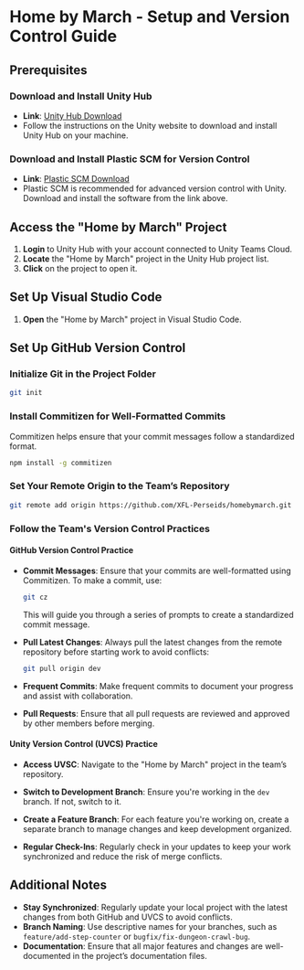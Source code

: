 # Home by March - Setup and Version Control Guide

## Prerequisites

### Download and Install Unity Hub
- **Link**: [Unity Hub Download](https://unity.com/download)
- Follow the instructions on the Unity website to download and install Unity Hub on your machine.

### Download and Install Plastic SCM for Version Control
- **Link**: [Plastic SCM Download](https://www.plasticscm.com/download)
- Plastic SCM is recommended for advanced version control with Unity. Download and install the software from the link above.

## Access the "Home by March" Project

1. **Login** to Unity Hub with your account connected to Unity Teams Cloud.
2. **Locate** the "Home by March" project in the Unity Hub project list.
3. **Click** on the project to open it.

## Set Up Visual Studio Code

1. **Open** the "Home by March" project in Visual Studio Code.

## Set Up GitHub Version Control

### Initialize Git in the Project Folder
```bash
git init
```

### Install Commitizen for Well-Formatted Commits
Commitizen helps ensure that your commit messages follow a standardized format.
```bash
npm install -g commitizen
```

### Set Your Remote Origin to the Team’s Repository
```bash
git remote add origin https://github.com/XFL-Perseids/homebymarch.git
```

### Follow the Team's Version Control Practices

#### GitHub Version Control Practice
- **Commit Messages**: Ensure that your commits are well-formatted using Commitizen. To make a commit, use:
  ```bash
  git cz
  ```
  This will guide you through a series of prompts to create a standardized commit message.

- **Pull Latest Changes**: Always pull the latest changes from the remote repository before starting work to avoid conflicts:
  ```bash
  git pull origin dev
  ```

- **Frequent Commits**: Make frequent commits to document your progress and assist with collaboration.

- **Pull Requests**: Ensure that all pull requests are reviewed and approved by other members before merging.

#### Unity Version Control (UVCS) Practice
- **Access UVSC**: Navigate to the "Home by March" project in the team’s repository.

- **Switch to Development Branch**: Ensure you're working in the `dev` branch. If not, switch to it.

- **Create a Feature Branch**: For each feature you're working on, create a separate branch to manage changes and keep development organized.

- **Regular Check-Ins**: Regularly check in your updates to keep your work synchronized and reduce the risk of merge conflicts.

## Additional Notes

- **Stay Synchronized**: Regularly update your local project with the latest changes from both GitHub and UVCS to avoid conflicts.
- **Branch Naming**: Use descriptive names for your branches, such as `feature/add-step-counter` or `bugfix/fix-dungeon-crawl-bug`.
- **Documentation**: Ensure that all major features and changes are well-documented in the project’s documentation files.

```